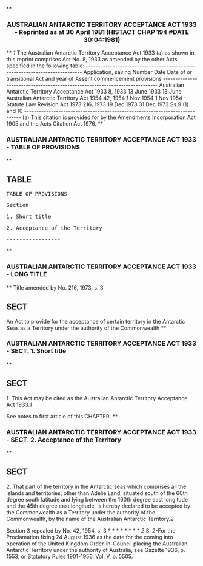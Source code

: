 **<b>

### <center><name>AUSTRALIAN ANTARCTIC TERRITORY ACCEPTANCE ACT 1933 - Reprinted as at 30 April 1981 (HISTACT CHAP 194 #DATE 30:04:1981) </name></center>
</b>** *1* The Australian Antarctic Territory Acceptance Act 1933 (a) as shown in this<lf> reprint comprises Act No. 8, 1933 as amended by the other Acts specified in the<lf> following table:<lf> ---------------------------------------------------------------------------- <lf> Application,<lf>                                                                    saving<lf>                           Number   Date        Date of             or<lf> transitional<lf>     Act                   and year of Assent   commencement        provisions<lf> ---------------------------------------------------------------------------- Australian<lf>     Antarctic Territory<lf>     Acceptance Act 1933   8, 1933  13 June 1933 13 June<lf>     Australian<lf>     Antarctic Territory<lf>     Act 1954              42, 1954 1 Nov 1954  1 Nov 1954          -<lf>     Statute Law<lf>     Revision Act 1973     216, 1973 19 Dec 1973 31 Dec 1973        Ss.9 (1) and<lf>                                                                    10<lf> ---------------------------------------------------------------------------- (a)  This citation is provided for by the Amendments Incorporation Act 1905<lf> and the Acts Citation Act 1976.<lf> <lf> </lf></lf></lf></lf></lf></lf></lf></lf></lf></lf></lf></lf></lf></lf></lf></lf></lf></lf></lf></lf></lf>
**<b>

### <name>AUSTRALIAN ANTARCTIC TERRITORY ACCEPTANCE ACT 1933 - TABLE OF PROVISIONS </name>
</b>** 

## TABLE
<tables> <tt>                             TABLE  OF  PROVISIONS 

<lf> Section<lf> <p>  1\.        Short title<lf> <p>  2\.        Acceptance of the Territory<lf> <p><lf>                                -----------------<lf> <p><lf> </lf></p></lf></lf></p></lf></p></lf></p></lf></lf>
</tt></tables>
**<b>

### <name>AUSTRALIAN ANTARCTIC TERRITORY ACCEPTANCE ACT 1933 - LONG TITLE </name>
</b>** Title amended by No. 216, 1973, s. 3<lf> 

## SECT
<sect> An Act to provide for the acceptance of certain territory in the Antarctic Seas as a Territory under the authority of the Commonwealth </sect></lf>
**<b>

### <name>AUSTRALIAN ANTARCTIC TERRITORY ACCEPTANCE ACT 1933 - SECT. 1\. Short title </name>
</b>** 

## SECT
<sect>   1\. This Act may be cited as the Australian Antarctic Territory Acceptance Act 1933.*1* 

<lf> See notes to first article of this CHAPTER. </lf>
</sect>
**<b>

### <name>AUSTRALIAN ANTARCTIC TERRITORY ACCEPTANCE ACT 1933 - SECT. 2\. Acceptance of the Territory </name>
</b>** 

## SECT
<sect>   2\. That part of the territory in the Antarctic seas which comprises all the islands and territories, other than Adelie Land, situated south of the 60th degree south latitude and lying between the 160th degree east longitude and the 45th degree east longitude, is hereby declared to be accepted by the Commonwealth as a Territory under the authority of the Commonwealth, by the name of the Australian Antarctic Territory.*2* 

<lf> Section 3 repealed by No. 42, 1954, s. 3<lf>                          *   *   *   *   *   *   *   *<lf> *2* S. 2-For the Proclamation fixing 24 August 1936 as the date for the coming<lf> into operation of the United Kingdom Order-in-Council placing the Australian<lf> Antarctic Territory under the authority of Australia, see Gazette 1936, p. 1553, or Statutory Rules 1901-1956, Vol. V, p. 5505.<lf> </lf></lf></lf></lf></lf></lf>
</sect>
